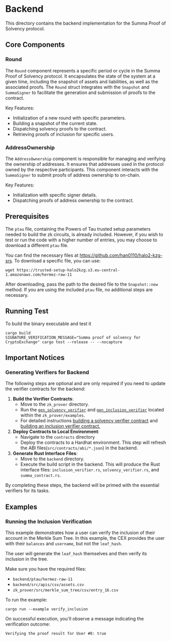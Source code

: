 # Backend

This directory contains the backend implementation for the Summa Proof of Solvency protocol.

## Core Components

### Round

The `Round` component represents a specific period or cycle in the Summa Proof of Solvency protocol. It encapsulates the state of the system at a given time, including the snapshot of assets and liabilities, as well as the associated proofs. 
 The `Round` struct integrates with the `Snapshot` and `SummaSigner` to facilitate the generation and submission of proofs to the contract.

Key Features:
- Initialization of a new round with specific parameters.
- Building a snapshot of the current state.
- Dispatching solvency proofs to the contract.
- Retrieving proofs of inclusion for specific users.

### AddressOwnership

The `AddressOwnership` component is responsible for managing and verifying the ownership of addresses. It ensures that addresses used in the protocol owned by the respective participants. This component interacts with the `SummaSigner` to submit proofs of address ownership to on-chain.

Key Features:
- Initialization with specific signer details.
- Dispatching proofs of address ownership to the contract.

## Prerequisites

The `ptau` file, containing the Powers of Tau trusted setup parameters needed to build the zk circuits, is already included. However, if you wish to test or run the code with a higher number of entries, you may choose to download a different `ptau` file.

You can find the necessary files at https://github.com/han0110/halo2-kzg-srs. To download a specific file, you can use:

```
wget https://trusted-setup-halo2kzg.s3.eu-central-1.amazonaws.com/hermez-raw-11
```

After downloading, pass the path to the desired file to the `Snapshot::new` method. If you are using the included `ptau` file, no additional steps are necessary.

## Running Test

To build the binary executable and test it

```
cargo build
SIGNATURE_VERIFICATION_MESSAGE="Summa proof of solvency for CryptoExchange" cargo test --release -- --nocapture
```

## Important Notices

### Generating Verifiers for Backend

The following steps are optional and are only required if you need to update the verifier contracts for the backend:

1. **Build the Verifier Contracts**:
    - Move to the `zk_prover` directory.
    - Run the [`gen_solvency_verifier`](https://github.com/summa-dev/summa-solvency/blob/master/zk_prover/examples/gen_solvency_verifier.rs) and [`gen_inclusion_verifier`](https://github.com/summa-dev/summa-solvency/blob/master/zk_prover/examples/gen_inclusion_verifier.rs) located within the `zk_prover/examples`.
    - For detailed instructions [building a solvency verifier contract](https://github.com/summa-dev/summa-solvency/tree/master/zk_prover#build-a-solvency-verifier-contract) and [building an inclusion verifier contract.](https://github.com/summa-dev/summa-solvency/tree/master/zk_prover#build-an-inclusion-verifier-contract)
2. **Deploy Contracts to Local Environment**: 
    - Navigate to the `contracts` directory
    - Deploy the contracts to a Hardhat environment. This step will refresh the ABI files(`src/contracts/abi/*.json`) in the backend.
3. **Generate Rust Interface Files**: 
    - Move to the `backend` directory.
    - Execute the build script in the backend. This will produce the Rust interface files: `inclusion_verifier.rs`, `solvency_verifier.rs`, and `summa_contract.rs`.

By completing these steps, the backend will be primed with the essential verifiers for its tasks.

## Examples

### Running the Inclusion Verification

This example demonstrates how a user can verify the inclusion of their account in the Merkle Sum Tree. 
In this example, the CEX provides the user with their `balances` and `username`, but not the `leaf_hash`. 

The user will generate the `leaf_hash` themselves and then verify its inclusion in the tree.

Make sure you have the required files:
- `backend/ptau/hermez-raw-11`
- `backend/src/apis/csv/assets.csv`
- `zk_prover/src/merkle_sum_tree/csv/entry_16.csv`


To run the example:
```
cargo run --example verify_inclusion
```

On successful execution, you'll observe a message indicating the verification outcome:
```
Verifying the proof result for User #0: true
```
